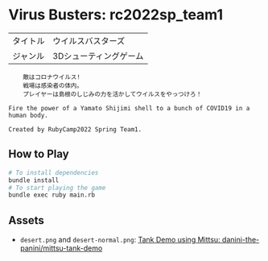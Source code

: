 # Virus Busters: rc2022sp_team1

|          |                        |
| -------- | ---------------------- |
| タイトル | ウイルスバスターズ     |
| ジャンル | 3Dシューティングゲーム |

```textplain
    敵はコロナウイルス!
    戦場は感染者の体内。
    プレイヤーは島根のしじみの力を活かしてウイルスをやっつけろ！
```

```textplain
Fire the power of a Yamato Shijimi shell to a bunch of COVID19 in a human body.

Created by RubyCamp2022 Spring Team1.
```

## How to Play

```sh
# To install dependencies
bundle install
# To start playing the game
bundle exec ruby main.rb
```

## Assets

- ``desert.png`` and ``desert-normal.png``: [Tank Demo using Mittsu: danini-the-panini/mittsu-tank-demo](https://github.com/danini-the-panini/mittsu-tank-demo)
